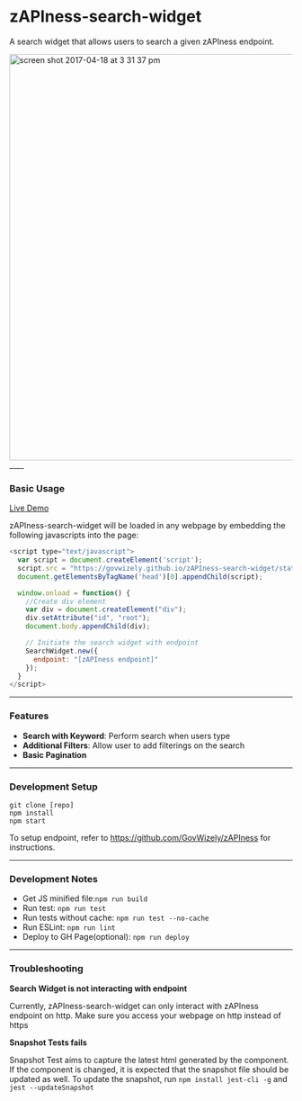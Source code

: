 # zAPIness-search-widget

A search widget that allows users to search a given zAPIness endpoint.

<img width="722" alt="screen shot 2017-04-18 at 3 31 37 pm" src="https://cloud.githubusercontent.com/assets/21019282/25119298/2bbd6b3e-244c-11e7-874b-310ddff36431.png">
____


### Basic Usage

[Live Demo](http://zapi-widget.herokuapp.com/)

zAPIness-search-widget will be loaded in any webpage by embedding the following javascripts into the page:

```javascript
<script type="text/javascript">
  var script = document.createElement('script');
  script.src = "https://govwizely.github.io/zAPIness-search-widget/static/js/main.7285011e.js";
  document.getElementsByTagName('head')[0].appendChild(script);

  window.onload = function() {
    //Create div element
    var div = document.createElement("div");
    div.setAttribute("id", "root");
    document.body.appendChild(div);

    // Initiate the search widget with endpoint
    SearchWidget.new({
      endpoint: "[zAPIness endpoint]"
    });
  }
</script>
```

---

### Features

* __Search with Keyword__: Perform search when users type
* __Additional Filters__: Allow user to add filterings on the search
* __Basic Pagination__

___

### Development Setup

```
git clone [repo]
npm install
npm start
```

To setup endpoint, refer to https://github.com/GovWizely/zAPIness for instructions.
___

### Development Notes

* Get JS minified file:```npm run build```
* Run test: ```npm run test```
* Run tests without cache: ```npm run test --no-cache```
* Run ESLint: ```npm run lint```
* Deploy to GH Page(optional): ```npm run deploy```

___

### Troubleshooting

__Search Widget is not interacting with endpoint__

Currently, zAPIness-search-widget can only interact with zAPIness endpoint on http. Make sure you access your webpage on http instead of https

__Snapshot Tests fails__

Snapshot Test aims to capture the latest html generated by the component. If the component is changed, it is expected that the snapshot file should be updated as well. To update the snapshot, run ```npm install jest-cli -g``` and ```jest --updateSnapshot```
